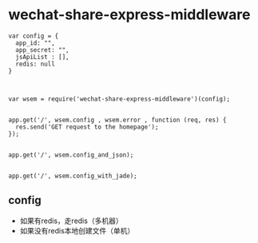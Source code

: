 # wechat-share-express-middleware


```
var config = {
  app_id: "", 
  app_secret: "",
  jsApiList : [],
  redis: null
}



var wsem = require('wechat-share-express-middleware')(config);


app.get('/', wsem.config , wsem.error , function (req, res) {
  res.send('GET request to the homepage');
});


app.get('/', wsem.config_and_json);


app.get('/', wsem.config_with_jade);

```


## config

- 如果有redis，走redis（多机器）
- 如果没有redis本地创建文件（单机）

